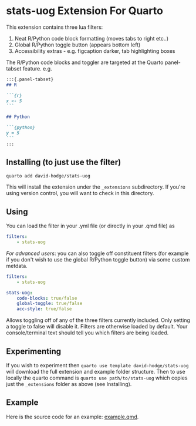 # stats-uog Extension For Quarto

This extension contains three lua filters:

1) Neat R/Python code block formatting (moves tabs to right etc..)
2) Global R/Python toggle button (appears bottom left)
3) Accessibility extras - e.g. figcaption darker, tab highlighting boxes

The R/Python code blocks and toggler are targeted at the Quarto panel-tabset feature.
e.g.

`````markdown
:::{.panel-tabset}
## R

```{r}
x <- 5
```

## Python

```{python}
y = 5
```
:::
`````

## Installing (to just use the filter)

```bash
quarto add david-hodge/stats-uog
```

This will install the extension under the `_extensions` subdirectory.
If you're using version control, you will want to check in this directory.

## Using

You can load the filter in your .yml file (or directly in your .qmd file) as

```yaml
filters:
    - stats-uog
```

*For advanced users*: you can also toggle off constituent filters (for example if you don't wish to use the global R/Python toggle button) via some custom metdata.

```yaml
filters:
    - stats-uog

stats-uog:
    code-blocks: true/false
    global-toggle: true/false
    acc-style: true/false
```
Allows toggling off of any of the three filters currently included. Only setting a toggle to false will disable it. Filters are otherwise loaded by default. Your console/terminal text should tell you which filters are being loaded.

## Experimenting

If you wish to experiment then `quarto use template david-hodge/stats-uog` will download the full extension and example folder structure. Then to use locally the quarto command is `quarto use path/to/stats-uog` which copies just the `_extensions` folder as above (see Installing).

## Example

Here is the source code for an example: [example.qmd](example.qmd).

